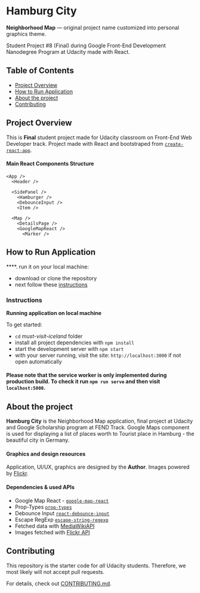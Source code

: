 # Hamburg City

**Neighborhood Map** — original project name customized into personal graphics theme.

Student Project #8 (Final) during Google Front-End Development Nanodegree Program at Udacity made with React.




## Table of Contents

* [Project Overview](#project-overview)
* [How to Run Application](#how-to-run-application)
* [About the project](#about-the-project)
* [Contributing](#contributing)

## Project Overview

This is **Final** student project made for Udacity classroom on Front-End Web Developer track. Project made with React and bootstraped from [`create-react-app`](https://github.com/facebook/create-react-app).


#### Main React Components Structure
```
<App />
  <Header />

  <SidePanel />
    <Hamburger />
    <DebounceInput />
    <Item />

  <Map />
    <DetailsPage />
    <GoogleMapReact />
      <Marker />

```



## How to Run Application


****. run it on your local machine:
* download or clone the repository
* next follow these [instructions](#instructions)



### Instructions
**Running application on local machine**

To get started:

* `cd` _must-visit-iceland_ folder
* install all project dependencies with `npm install`
* start the development server with `npm start`
* with your server running, visit the site: `http://localhost:3000` if not open automatically

#### Please note that the service worker is only implemented during production build. To check it run `npm run serve` and then visit `localhost:5000`.

## About the project

**Hamburg City** is the Neighborhood Map application, final project at Udacity and Google Scholarship program at FEND Track.
Google Maps component is used for displaying a list of places worth to Tourist place in Hamburg - the beautiful city in Germany.

#### Graphics and design resources

Application, UI/UX, graphics are designed by the **Author**. Images powered by [Flickr]('https://www.flickr.com/').

#### Dependencies & used APIs

* Google Map React - [`google-map-react`](https://www.npmjs.com/package/google-map-react)
* Prop-Types [`prop-types`](https://www.npmjs.com/package/prop-types)
* Debounce Input [`react-debounce-input`](https://www.npmjs.com/package/react-debounce-input)
* Escape RegExp [`escape-string-regexp`](https://www.npmjs.com/package/escape-string-regexp)
* Fetched data with [MediaWikiAPI](https://www.mediawiki.org/wiki/API:Main_page)
* Images fetched with [Flickr API](https://www.flickr.com/services/api/flickr.photos.search.html)



## Contributing

This repository is the starter code for _all_ Udacity students. Therefore, we most likely will not accept pull requests.

For details, check out [CONTRIBUTING.md](CONTRIBUTING.md).
